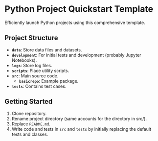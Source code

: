 # Python Project Quickstart Template

Efficiently launch Python projects using this comprehensive template.

## Project Structure

- **`data`**: Store data files and datasets.
- **`development`**: For initial tests and development (probably Jupyter Notebooks).
- **`logs`**: Store log files.
- **`scripts`**: Place utility scripts.
- **`src`**: Main source code.
  - **`basicrepo`**: Example package.
- **`tests`**: Contains test cases.

## Getting Started

1. Clone repository.
2. Rename project directory (same accounts for the directory in src/).
3. Replace `README.md`.
4. Write code and tests in `src` and `tests` by initially replacing the default tests and classes.

